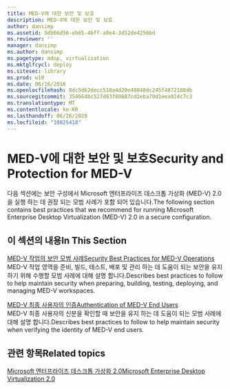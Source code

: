 ```yaml
---
title: MED-V에 대한 보안 및 보호
description: MED-V에 대한 보안 및 보호
author: dansimp
ms.assetid: 5db66d56-eb65-4bff-a9e4-3d52de4256bd
ms.reviewer: ''
manager: dansimp
ms.author: dansimp
ms.pagetype: mdop, virtualization
ms.mktglfcycl: deploy
ms.sitesec: library
ms.prod: w10
ms.date: 06/16/2016
ms.openlocfilehash: 8dc5d62decc518a4d20e40848dc245f4872188db
ms.sourcegitcommit: 354664bc527d93f80687cd2eba70d1eea024c7c3
ms.translationtype: MT
ms.contentlocale: ko-KR
ms.lasthandoff: 06/26/2020
ms.locfileid: "10825418"
---
```

# <span data-ttu-id="71023-103">MED-V에 대한 보안 및 보호</span><span class="sxs-lookup"><span data-stu-id="71023-103">Security and Protection for MED-V</span></span>


<span data-ttu-id="71023-104">다음 섹션에는 보안 구성에서 Microsoft 엔터프라이즈 데스크톱 가상화 (MED-V) 2.0을 실행 하는 데 권장 되는 모범 사례가 포함 되어 있습니다.</span><span class="sxs-lookup"><span data-stu-id="71023-104">The following section contains best practices that we recommend for running Microsoft Enterprise Desktop Virtualization (MED-V) 2.0 in a secure configuration.</span></span>

## <span data-ttu-id="71023-105">이 섹션의 내용</span><span class="sxs-lookup"><span data-stu-id="71023-105">In This Section</span></span>


<a href="" id="security-best-practices-for-med-v-operations"></a>[<span data-ttu-id="71023-106">MED-V 작업의 보안 모범 사례</span><span class="sxs-lookup"><span data-stu-id="71023-106">Security Best Practices for MED-V Operations</span></span>](security-best-practices-for-med-v-operations.md)  
<span data-ttu-id="71023-107">MED-V 작업 영역을 준비, 빌드, 테스트, 배포 및 관리 하는 데 도움이 되는 보안을 유지 하기 위해 수행할 모범 사례에 대해 설명 합니다.</span><span class="sxs-lookup"><span data-stu-id="71023-107">Describes best practices to follow to help maintain security when preparing, building, testing, deploying, and managing MED-V workspaces.</span></span>

<a href="" id="authentication-of-med-v-end-users"></a>[<span data-ttu-id="71023-108">MED-V 최종 사용자의 인증</span><span class="sxs-lookup"><span data-stu-id="71023-108">Authentication of MED-V End Users</span></span>](authentication-of-med-v-end-users.md)  
<span data-ttu-id="71023-109">MED-V 최종 사용자의 신분을 확인할 때 보안을 유지 하는 데 도움이 되는 모범 사례에 대해 설명 합니다.</span><span class="sxs-lookup"><span data-stu-id="71023-109">Describes best practices to follow to help maintain security when verifying the identity of MED-V end users.</span></span>

## <span data-ttu-id="71023-110">관련 항목</span><span class="sxs-lookup"><span data-stu-id="71023-110">Related topics</span></span>


[<span data-ttu-id="71023-111">Microsoft 엔터프라이즈 데스크톱 가상화 2.0</span><span class="sxs-lookup"><span data-stu-id="71023-111">Microsoft Enterprise Desktop Virtualization 2.0</span></span>](index.md)

 

 





